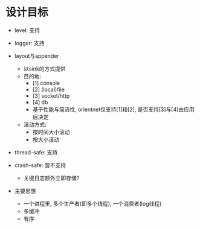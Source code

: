 # 设计目标
- level: 支持
- logger: 支持
- layout与appender
    - 以sink的方式提供
    - 目的地:
        - [1] console
        - [2] (local)file
        - [3] socket/http
        - [4] db
        - 基于性能与简洁性, orientnet仅支持[1]和[2], 是否支持[3]与[4]由应用层决定
    - 滚动方式:
        - 按时间大小滚动
        - 按大小滚动

- thread-safe: 支持
- crash-safe: 暂不支持
    - 关键日志额外立即存储?

- 主要思想
    - 一个进程里, 多个生产者(即多个线程), 一个消费者(log线程)
    - 多缓冲
    - 有序
